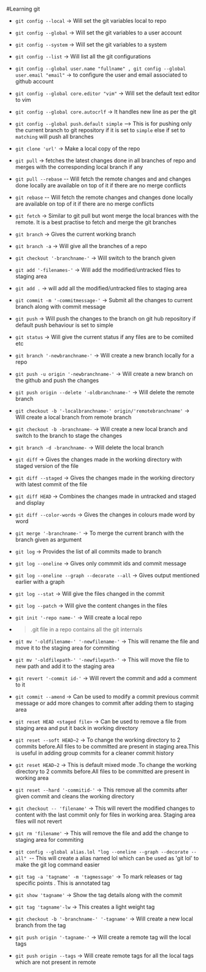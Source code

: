 #Learning git

* `git config --local` -> Will set the git variables local to repo
* `git config --global` -> Will set the git variables to a user account
* `git config --system` -> Will set the git variables to a system
* ``git config --list`` -> Will list all the git configurations
* ``git config --global user.name "fullname" , git config --global user.email "email"`` -> to configure the user and email associated to github account
* `git config --global core.editor "vim"` -> Will set the default text editor to vim
* `git config --global core.autocrlf` -> It handles new line as per the git
* ``git config --global push.default simple`` --> This is for  pushing only the current branch to git repository if it is set to `simple` else if set to `matching` will push all branches 
* ``git clone 'url'`` -> Make a local copy of the repo
* `git pull` -> fetches the latest changes done in all branches of repo and merges with the corresponding local branch if any
* `git pull --rebase` -- Will fetch the remote changes and and changes  done locally are available on top of it if there are no merge conflicts
* `git rebase` -- Will fetch the remote changes and changes  done locally are available on top of it if there are no merge conflicts
*  `git fetch` -> Similar to git pull but wont merge the local brances with the remote. It is a best practise to fetch and merge the git branches
* `git branch` -> Gives the current working branch
* `git branch -a` -> Will give all the branches of a repo
* `git checkout '-branchname-'` -> Will switch to the branch given
* `git add '-filenames-'` -> Will add the modified/untracked files to staging area
* `git add .` -> will add all the modified/untracked files to staging area
* `git commit -m '-commitmessage-'` -> Submit all the changes to current branch along with commit message
* `git push` -> Will push the changes to the branch on git hub repository if default push behaviour is set to simple
* `git status` -> Will give the current status if any files are to be comiited etc
* `git branch '-newbranchname-'` -> Will create a new branch locally for a repo
* `git push -u origin '-newbranchname-'` -> Will create a new branch on the github and push the changes
* `git push origin --delete '-oldbranchname-'` -> Will delete the remote branch
* `git checkout -b '-localbranchname-' origin/'remotebranchname'` -> Will create a local branch from remote branch
* `git checkout -b -branchname-` -> Will create a new local branch and switch to the branch to stage the changes 
* `git branch -d -branchname-` -> Will delete the local branch
* `git diff` -> Gives the changes made in the working directory with staged version of the file
* `git diff --staged` -> Gives the changes made in the working directory with latest commit of the file
* `git diff HEAD`	-> Combines the changes made in untracked and staged and display
* `git diff --color-words` -> Gives the changes in colours made word by word
* `git merge '-branchname-'` -> To merge the current branch with the branch given as argument
* `git log` -> Provides the list of all commits made to branch
* `git log --oneline` -> Gives only commmit ids and commit message
* `git log --oneline --graph --decorate --all` -> Gives output mentioned earlier with a graph
* `git log --stat` -> Will give the files changed in the commit
* `git log --patch` -> Will give the content changes in the files
* `git init '-repo name-'` -> Will create a local repo
*  > .git file in a repo contains all the git internals 
*  `git mv '-oldfilename-' '-newfilename-'` -> This will rename the file and move it to the staging area for commiting
*  `git mv '-oldfilepath-' '-newfilepath-'` -> This will move the file to new path and add it to the staging area
*  `git revert '-commit id-'` -> Will revert the commit and add a comment to it
*  `git commit --amend` -> Can be used to modify a commit previous commit message or add more changes to commit after adding them to staging area
*  `git reset HEAD <staged file>` -> Can be used to remove a file from staging area and put it back in working directory
*  `git reset --soft HEAD~2` -> To change the working directory to 2 commits before.All files to be committed are present in staging area.This is useful in adding group commits for a cleaner commit history
*  `git reset HEAD~2` -> This is default mixed mode .To change the working directory to 2 commits before.All files to be committed are present in working area
*  `git reset --hard '-commitid-'` -> This remove all the commits after given commit and cleans the working directory
*  `git checkout -- 'filename'` -> This will revert the modified changes to content with the last commit only for files in working area. Staging area files will not revert
*  `git rm 'filename'` -> This will remove the file and add the change to staging area for commiting
*  `git config --global alias.lol "log --oneline --graph --decorate --all" `-- This will create a alias named lol which can be used as 'git lol' to make the git log command easier

*  `git tag -a 'tagname' -m 'tagmessage'` -> To mark releases or tag specific points . This is annotated tag
*  `git show 'tagname'` -> Show the tag details along with the commit
*  `git tag 'tagname'-lw` -> This creates a light weight tag 
* `git checkout -b '-branchname-' '-tagname'` -> Will create a new local branch from the tag
* `git push origin '-tagname-'` -> Will create a remote tag will the local tags
* `git push origin --tags` -> Will create remote tags for all the local tags which are not present in remote
 
 